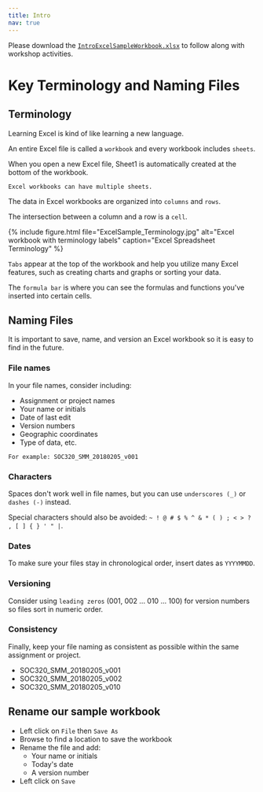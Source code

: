 ```yaml
---
title: Intro
nav: true
---
```

Please download the <a href="images/IntroExcelSampleWorkbook.xlsx" target="_blank">`IntroExcelSampleWorkbook.xlsx`</a> to follow along with workshop activities.

# Key Terminology and Naming Files

## Terminology

Learning Excel is kind of like learning a new language.

An entire Excel file is called a `workbook` and every workbook includes `sheets`. 

When you open a new Excel file, Sheet1 is automatically created at the bottom of the workbook. 

`Excel workbooks can have multiple sheets.`

The data in Excel workbooks are organized into `columns` and `rows`. 

The intersection between a column and a row is a `cell`.

{% include figure.html file="ExcelSample_Terminology.jpg" alt="Excel workbook with terminology labels" caption="Excel Spreadsheet Terminology" %}

`Tabs` appear at the top of the workbook and help you utilize many Excel features, such as creating charts and graphs or sorting your data.

The `formula bar` is where you can see the formulas and functions you've inserted into certain cells.

## Naming Files

It is important to save, name, and version an Excel workbook so it is easy to find in the future.

### File names
In your file names, consider including:
* Assignment or project names
* Your name or initials
* Date of last edit
* Version numbers
* Geographic coordinates
* Type of data, etc.

`For example: SOC320_SMM_20180205_v001`

### Characters
Spaces don't work well in file names, but you can use `underscores (_)` or `dashes (-)` instead. 

Special characters should also be avoided: `~ ! @ # $ % ^ & * ( ) ; < > ? , [ ] { } ' " |`.

### Dates
To make sure your files stay in chronological order, insert dates as `YYYYMMDD`.

### Versioning
Consider using `leading zeros` (001, 002 ... 010 ... 100) for version numbers so files sort in numeric order.

### Consistency
Finally, keep your file naming as consistent as possible within the same assignment or project.
* SOC320_SMM_20180205_v001
* SOC320_SMM_20180205_v002
* SOC320_SMM_20180205_v010

## Rename our sample workbook
* Left click on `File` then `Save As`
* Browse to find a location to save the workbook
* Rename the file and add:
  * Your name or initials
  * Today's date
  * A version number
* Left click on `Save`